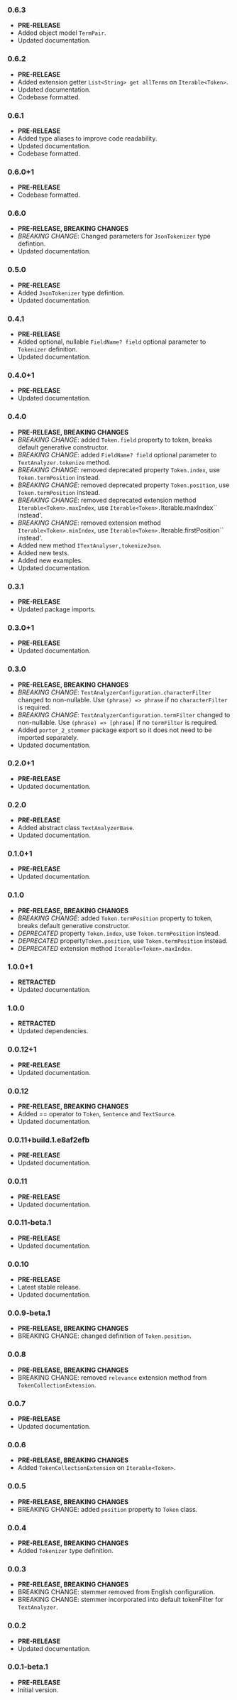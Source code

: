 <!-- 
BSD 3-Clause License
Copyright (c) 2022, GM Consult Pty Ltd
All rights reserved. 
-->

### 0.6.3

- **PRE-RELEASE**
- Added object model `TermPair`.
- Updated documentation.

### 0.6.2

- **PRE-RELEASE**
- Added extension getter `List<String> get allTerms` on `Iterable<Token>`.
- Updated documentation.
- Codebase formatted.


### 0.6.1
- **PRE-RELEASE**
- Added type aliases to improve code readability.
- Updated documentation.
- Codebase formatted.

### 0.6.0+1
- **PRE-RELEASE**
- Codebase formatted.

### 0.6.0
- **PRE-RELEASE, BREAKING CHANGES**
- *BREAKING CHANGE*: Changed parameters for `JsonTokenizer` type defintion.
- Updated documentation.

### 0.5.0
- **PRE-RELEASE**
- Added `JsonTokenizer` type defintion.
- Updated documentation.


### 0.4.1
- **PRE-RELEASE**
- Added optional, nullable `FieldName? field` optional parameter to `Tokenizer` definition.
- Updated documentation.

### 0.4.0+1

- **PRE-RELEASE**
- Updated documentation.

### 0.4.0

- **PRE-RELEASE, BREAKING CHANGES**
- *BREAKING CHANGE*: added `Token.field` property to token, breaks default generative constructor.
- *BREAKING CHANGE*: added `FieldName? field` optional parameter to `TextAnalyzer.tokenize` method.
- *BREAKING CHANGE*: removed deprecated property `Token.index`, use `Token.termPosition` instead.
- *BREAKING CHANGE*: removed deprecated property `Token.position`, use `Token.termPosition` instead.
- *BREAKING CHANGE*: removed deprecated extension method `Iterable<Token>.maxIndex`, use `Iterable<Token>.`Iterable<Token>.maxIndex`` instead'.
- *BREAKING CHANGE*: removed extension method `Iterable<Token>.minIndex`, use `Iterable<Token>.`Iterable<Token>.firstPosition`` instead'.
- Added new method `ITextAnalyser,tokenizeJson`.
- Added new tests.
- Added new examples.
- Updated documentation.

### 0.3.1

- **PRE-RELEASE**
- Updated package imports.

### 0.3.0+1

- **PRE-RELEASE**
- Updated documentation.

### 0.3.0

- **PRE-RELEASE, BREAKING CHANGES**
- *BREAKING CHANGE*: `TextAnalyzerConfiguration.characterFilter` changed to non-nullable. Use  `(phrase) => phrase` if no `characterFilter` is required.
- *BREAKING CHANGE*: `TextAnalyzerConfiguration.termFilter` changed to non-nullable. Use  `(phrase) => [phrase]` if no `termFilter` is required.
- Added `porter_2_stemmer` package export so it does not need to be imported separately.
- Updated documentation.

### 0.2.0+1

- **PRE-RELEASE**
- Updated documentation.

### 0.2.0

- **PRE-RELEASE**
- Added abstract class `TextAnalyzerBase`.
- Updated documentation.

### 0.1.0+1

- **PRE-RELEASE**
- Updated documentation.

### 0.1.0

- **PRE-RELEASE, BREAKING CHANGES**
- *BREAKING CHANGE*: added `Token.termPosition` property to token, breaks default generative constructor.
- *DEPRECATED* property `Token.index`, use `Token.termPosition` instead.
- *DEPRECATED* property`Token.position`, use `Token.termPosition` instead.
- *DEPRECATED* extension method `Iterable<Token>.maxIndex`.

### 1.0.0+1

- **RETRACTED**
- Updated documentation.

### 1.0.0

- **RETRACTED**
- Updated dependencies.

### 0.0.12+1

- **PRE-RELEASE**
- Updated documentation.

### 0.0.12

- **PRE-RELEASE, BREAKING CHANGES**
- Added == operator to `Token`, `Sentence` and `TextSource`.
- Updated documentation.

### 0.0.11+build.1.e8af2efb

- **PRE-RELEASE**
- Updated documentation.

### 0.0.11

- **PRE-RELEASE**
- Updated documentation.

### 0.0.11-beta.1

- **PRE-RELEASE**
- Updated documentation.

### 0.0.10

- **PRE-RELEASE**
- Latest stable release.
- Updated documentation.

### 0.0.9-beta.1

- **PRE-RELEASE, BREAKING CHANGES**
- BREAKING CHANGE: changed definition of `Token.position`.

### 0.0.8

- **PRE-RELEASE, BREAKING CHANGES**
- BREAKING CHANGE: removed `relevance` extension method from `TokenCollectionExtension`.

### 0.0.7

- **PRE-RELEASE**
- Updated documentation.

### 0.0.6

- **PRE-RELEASE, BREAKING CHANGES**
- Added `TokenCollectionExtension` on `Iterable<Token>`.

### 0.0.5

- **PRE-RELEASE, BREAKING CHANGES**
- BREAKING CHANGE: added `position` property to `Token` class.

### 0.0.4

- **PRE-RELEASE, BREAKING CHANGES**
- Added `Tokenizer` type definition.

### 0.0.3

- **PRE-RELEASE, BREAKING CHANGES**
- BREAKING CHANGE: stemmer removed from English configuration.
- BREAKING CHANGE: stemmer incorporated into default tokenFilter for `TextAnalyzer`.

### 0.0.2

- **PRE-RELEASE**
- Updated documentation.

### 0.0.1-beta.1

- **PRE-RELEASE**
- Initial version.

